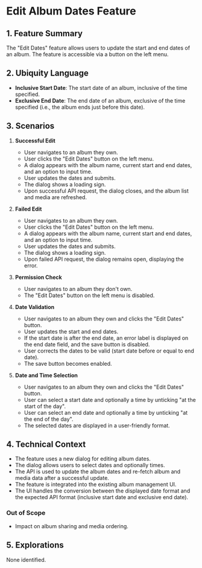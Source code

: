 # Edit Album Dates Feature

## 1. Feature Summary
The "Edit Dates" feature allows users to update the start and end dates of an album. The feature is accessible via a button on the left menu.

## 2. Ubiquity Language
* **Inclusive Start Date**: The start date of an album, inclusive of the time specified.
* **Exclusive End Date**: The end date of an album, exclusive of the time specified (i.e., the album ends just before this date).

## 3. Scenarios

1. **Successful Edit**
   - User navigates to an album they own.
   - User clicks the "Edit Dates" button on the left menu.
   - A dialog appears with the album name, current start and end dates, and an option to input time.
   - User updates the dates and submits.
   - The dialog shows a loading sign.
   - Upon successful API request, the dialog closes, and the album list and media are refreshed.

2. **Failed Edit**
   - User navigates to an album they own.
   - User clicks the "Edit Dates" button on the left menu.
   - A dialog appears with the album name, current start and end dates, and an option to input time.
   - User updates the dates and submits.
   - The dialog shows a loading sign.
   - Upon failed API request, the dialog remains open, displaying the error.

3. **Permission Check**
   - User navigates to an album they don't own.
   - The "Edit Dates" button on the left menu is disabled.

4. **Date Validation**
   - User navigates to an album they own and clicks the "Edit Dates" button.
   - User updates the start and end dates.
   - If the start date is after the end date, an error label is displayed on the end date field, and the save button is disabled.
   - User corrects the dates to be valid (start date before or equal to end date).
   - The save button becomes enabled.

5. **Date and Time Selection**
   - User navigates to an album they own and clicks the "Edit Dates" button.
   - User can select a start date and optionally a time by unticking "at the start of the day".
   - User can select an end date and optionally a time by unticking "at the end of the day".
   - The selected dates are displayed in a user-friendly format.

## 4. Technical Context
* The feature uses a new dialog for editing album dates.
* The dialog allows users to select dates and optionally times.
* The API is used to update the album dates and re-fetch album and media data after a successful update.
* The feature is integrated into the existing album management UI.
* The UI handles the conversion between the displayed date format and the expected API format (inclusive start date and exclusive end date).

### Out of Scope
* Impact on album sharing and media ordering.

## 5. Explorations
None identified.
